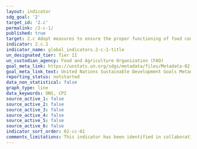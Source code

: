 ```yaml
---
layout: indicator
sdg_goal: '2'
target_id: '2.c'
permalink: /2-c-1/
published: true
target: 2.c Adopt measures to ensure the proper functioning of food commodity markets and their derivatives and facilitate timely access to market information, including on food reserves, in order to help limit extreme food price volatility
indicator: 2.c.1
indicator_name: global_indicators.2-c-1-title
un_designated_tier: Tier II
un_custodian_agency: Food and Agriculture Organization (FAO)
goal_meta_link: https://unstats.un.org/sdgs/metadata/files/Metadata-02-0C-01.pdf
goal_meta_link_text: United Nations Sustainable Development Goals Metadata (PDF 4.0 MB)
reporting_status: notstarted
data_non_statistical: false
graph_type: line
data_keywords: ONS, CPI
source_active_1: false
source_active_2: false
source_active_3: false
source_active_4: false
source_active_5: false
source_active_6: false
indicator_sort_order: 02-cc-01
comments_limitations: This indicator has been identified in collaboration with topic experts.
---
```

